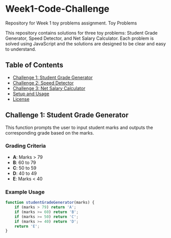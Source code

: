 # Week1-Code-Challenge
Repository for Week 1 toy problems assignment.
 Toy Problems

This repository contains solutions for three toy problems: Student Grade Generator, Speed Detector, and Net Salary Calculator. Each problem is solved using JavaScript and the solutions are designed to be clear and easy to understand.

## Table of Contents

- [Challenge 1: Student Grade Generator](#challenge-1-student-grade-generator)
- [Challenge 2: Speed Detector](#challenge-2-speed-detector)
- [Challenge 3: Net Salary Calculator](#challenge-3-net-salary-calculator)
- [Setup and Usage](#setup-and-usage)
- [License](#license)

## Challenge 1: Student Grade Generator

This function prompts the user to input student marks and outputs the corresponding grade based on the marks.

### Grading Criteria

- **A**: Marks > 79
- **B**: 60 to 79
- **C**: 50 to 59
- **D**: 40 to 49
- **E**: Marks < 40

### Example Usage

```javascript
function studentGradeGenerator(marks) {
    if (marks > 79) return 'A';
    if (marks >= 60) return 'B';
    if (marks >= 50) return 'C';
    if (marks >= 40) return 'D';
    return 'E';
}

